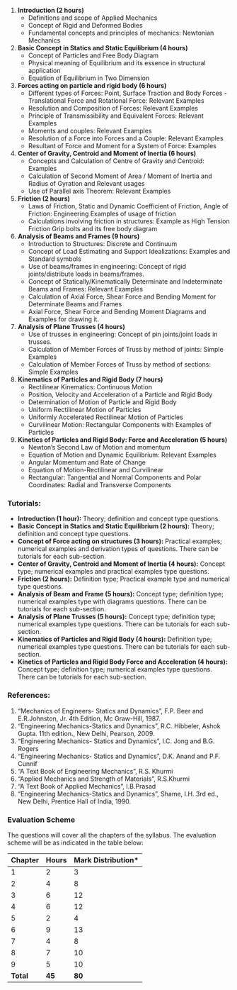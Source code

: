 1. **Introduction (2 hours)**
    * Definitions and scope of Applied Mechanics
    * Concept of Rigid and Deformed Bodies
    * Fundamental concepts and principles of mechanics: Newtonian Mechanics
2. **Basic Concept in Statics and Static Equilibrium (4 hours)**
    * Concept of Particles and Free Body Diagram
    * Physical meaning of Equilibrium and its essence in structural application
    * Equation of Equilibrium in Two Dimension
3. **Forces acting on particle and rigid body (6 hours)**
    * Different types of Forces: Point, Surface Traction and Body Forces -Translational Force and Rotational Force: Relevant Examples
    * Resolution and Composition of Forces: Relevant Examples
    * Principle of Transmissibility and Equivalent Forces: Relevant Examples
    * Moments and couples: Relevant Examples
    * Resolution of a Force into Forces and a Couple: Relevant Examples
    * Resultant of Force and Moment for a System of Force: Examples
4. **Center of Gravity, Centroid and Moment of Inertia (6 hours)**
    * Concepts and Calculation of Centre of Gravity and Centroid: Examples
    * Calculation of Second Moment of Area / Moment of Inertia and Radius of Gyration and Relevant usages
    * Use of Parallel axis Theorem: Relevant Examples
5. **Friction (2 hours)**
    * Laws of Friction, Static and Dynamic Coefficient of Friction, Angle of Friction: Engineering Examples of usage of friction
    * Calculations involving friction in structures: Example as High Tension Friction Grip bolts and its free body diagram
6. **Analysis of Beams and Frames (9 hours)**
    * Introduction to Structures: Discrete and Continuum 
    * Concept of Load Estimating and Support Idealizations: Examples and Standard symbols
    * Use of beams/frames in engineering: Concept of rigid joints/distribute loads in beams/frames.
    * Concept of Statically/Kinematically Determinate and Indeterminate Beams and Frames: Relevant Examples
    * Calculation of Axial Force, Shear Force and Bending Moment for Determinate Beams and Frames
    * Axial Force, Shear Force and Bending Moment Diagrams and Examples for drawing it. 
7. **Analysis of Plane Trusses (4 hours)**
    * Use of trusses in engineering: Concept of pin joints/joint loads in trusses. 
    * Calculation of Member Forces of Truss by method of joints: Simple Examples
    * Calculation of Member Forces of Truss by method of sections: Simple Examples
8. **Kinematics of Particles and Rigid Body (7 hours)**
    * Rectilinear Kinematics: Continuous Motion
    * Position, Velocity and Acceleration of a Particle and Rigid Body
    * Determination of Motion of Particle and Rigid Body
    * Uniform Rectilinear Motion of Particles
    * Uniformly Accelerated Rectilinear Motion of Particles
    * Curvilinear Motion: Rectangular Components with Examples of Particles
9. **Kinetics of Particles and Rigid Body: Force and Acceleration (5 hours)**
    * Newton’s Second Law of Motion and momentum
    * Equation of Motion and Dynamic Equilibrium: Relevant Examples
    * Angular Momentum and Rate of Change 
    * Equation of Motion-Rectilinear and Curvilinear
    * Rectangular: Tangential and Normal Components and Polar Coordinates: Radial and Transverse Components  

### **Tutorials:**

* **Introduction (1 hour):** Theory; definition and concept type questions.
* **Basic Concept in Statics and Static Equilibrium (2 hours):** Theory; definition and concept type questions. 
* **Concept of Force acting on structures (3 hours):** Practical examples; numerical examples and derivation types of questions. There can be tutorials for each sub-section.
* **Center of Gravity, Centroid and Moment of Inertia (4 hours):** Concept type; numerical examples and practical examples type questions. 
* **Friction (2 hours):** Definition type; Practical example type and numerical type questions. 
* **Analysis of Beam and Frame (5 hours):** Concept type; definition type; numerical examples type with diagrams questions. There can be tutorials for each sub-section.
* **Analysis of Plane Trusses (5 hours):** Concept type; definition type; numerical examples type questions. There can be tutorials for each sub-section.
* **Kinematics of Particles and Rigid Body (4 hours):** Definition type; numerical examples type questions. There can be tutorials for each sub-section.
* **Kinetics of Particles and Rigid Body Force and Acceleration (4 hours):** Concept type; definition type; numerical examples type questions. There can be tutorials for each sub-section.

### **References:**

1. “Mechanics of Engineers- Statics and Dynamics”, F.P. Beer and E.R.Johnston, Jr. 4th Edition, Mc Graw-Hill, 1987.
2. “Engineering Mechanics-Statics and Dynamics”, R.C. Hibbeler, Ashok Gupta. 11th edition., New Delhi, Pearson, 2009.
3. “Engineering Mechanics- Statics and Dynamics”, I.C. Jong and B.G. Rogers
4. “Engineering Mechanics- Statics and Dynamics”, D.K. Anand and P.F. Cunnif
5. “A Text Book of Engineering Mechanics”, R.S. Khurmi
6. “Applied Mechanics and Strength of Materials”, R.S.Khurmi
7. “A Text Book of Applied Mechanics”, I.B.Prasad
8. “Engineering Mechanics-Statics and Dynamics”, Shame, I.H. 3rd ed., New Delhi, Prentice Hall of India, 1990.

### **Evaluation Scheme**

The questions will cover all the chapters of the syllabus. The evaluation scheme will be as indicated in the table below:

| Chapter   | Hours  | Mark Distribution* |
| --------- | ------ | ------------------ |
| 1         | 2      | 3                  |
| 2         | 4      | 8                  |
| 3         | 6      | 12                 |
| 4         | 6      | 12                 |
| 5         | 2      | 4                  |
| 6         | 9      | 13                 |
| 7         | 4      | 8                  |
| 8         | 7      | 10                 |
| 9         | 5      | 10                 |
| **Total** | **45** | **80**             |
